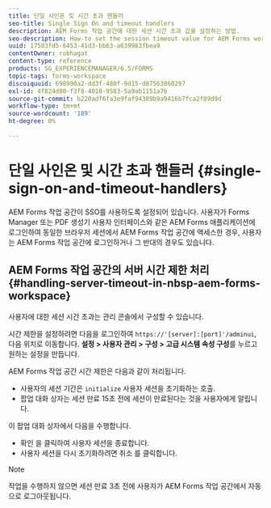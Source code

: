 ```yaml
---
title: 단일 사인온 및 시간 초과 핸들러
seo-title: Single Sign On and timeout handlers
description: AEM Forms 작업 공간에 대한 세션 시간 초과 값을 설정하는 방법.
seo-description: How-to set the session timeout value for AEM Forms workspace.
uuid: 17583fd5-6453-41d3-bb63-a639983fbea9
contentOwner: robhagat
content-type: reference
products: SG_EXPERIENCEMANAGER/6.5/FORMS
topic-tags: forms-workspace
discoiquuid: 698990a2-dd3f-480f-9d15-d87563860297
exl-id: 4f824d80-f3f8-4010-9583-5a9ab1151a7b
source-git-commit: b220adf6fa3e9faf94389b9a9416b7fca2f89d9d
workflow-type: tm+mt
source-wordcount: '189'
ht-degree: 0%

---
```


# 단일 사인온 및 시간 초과 핸들러 {#single-sign-on-and-timeout-handlers}

AEM Forms 작업 공간이 SSO를 사용하도록 설정되어 있습니다. 사용자가 Forms Manager 또는 PDF 생성기 사용자 인터페이스와 같은 AEM Forms 애플리케이션에 로그인하여 동일한 브라우저 세션에서 AEM Forms 작업 공간에 액세스한 경우, 사용자는 AEM Forms 작업 공간에 로그인하거나 그 반대의 경우도 있습니다.

## AEM Forms 작업 공간의 서버 시간 제한 처리 {#handling-server-timeout-in-nbsp-aem-forms-workspace}

사용자에 대한 세션 시간 초과는 관리 콘솔에서 구성할 수 있습니다.

시간 제한을 설정하려면 다음을 로그인하여 `https://'[server]:[port]'/adminui`, 다음 위치로 이동합니다. **설정 > 사용자 관리 > 구성 > 고급 시스템 속성 구성**&#x200B;를 누르고 원하는 설정을 만듭니다.

AEM Forms 작업 공간 시간 제한은 다음과 같이 처리됩니다.

* 사용자의 세션 기간은 `initialize` 사용자 세션을 초기화하는 호출.
* 팝업 대화 상자는 세션 만료 15초 전에 세션이 만료된다는 것을 사용자에게 알립니다.

이 팝업 대화 상자에서 다음을 수행합니다.

* 확인 을 클릭하여 사용자 세션을 종료합니다.
* 사용자 세션을 다시 초기화하려면 취소 를 클릭합니다.

>[!NOTE]
>
>작업을 수행하지 않으면 세션 만료 3초 전에 사용자가 AEM Forms 작업 공간에서 자동으로 로그아웃됩니다.
